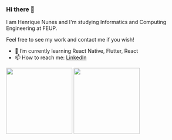 ### Hi there 👋

I am Henrique Nunes and I'm studying Informatics and Computing Engineering at FEUP.

Feel free to see my work and contact me if you wish!

- 🌱 I’m currently learning React Native, Flutter, React
- 📫 How to reach me: [LinkedIn](https://www.linkedin.com/in/hrn2001/)

<a href="https://github.com/Rikenunes8"><img src="https://github-readme-stats-sigma-five.vercel.app/api?username=Rikenunes8&count_private=true" height="180" /></a>
<a href="https://github.com/Rikenunes8">
  <img src="https://github-readme-stats-sigma-five.vercel.app/api/top-langs/?username=Rikenunes8&langs_count=8&hide=html,css,jupyter%20notebook&layout=compact" height="180" />
</a>
